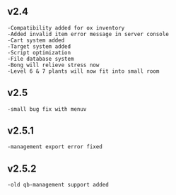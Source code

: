 ## v2.4
    -Compatibility added for ox inventory
    -Added invalid item error message in server console
    -Cart system added
    -Target system added
    -Script optimization
    -File database system
    -Bong will relieve stress now
    -Level 6 & 7 plants will now fit into small room
## v2.5
    -small bug fix with menuv
## v2.5.1
    -management export error fixed
## v2.5.2
    -old qb-management support added